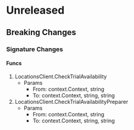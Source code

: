 # Unreleased

## Breaking Changes

### Signature Changes

#### Funcs

1. LocationsClient.CheckTrialAvailability
	- Params
		- From: context.Context, string
		- To: context.Context, string, string
1. LocationsClient.CheckTrialAvailabilityPreparer
	- Params
		- From: context.Context, string
		- To: context.Context, string, string

